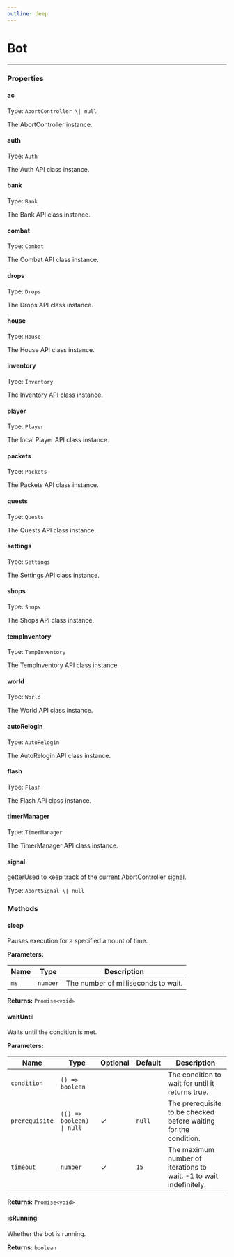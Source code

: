 ```yaml
---
outline: deep
---
```


# Bot

---

### Properties

#### ac

Type: `AbortController \| null`

The AbortController instance.

#### auth

Type: `Auth`

The Auth API class instance.

#### bank

Type: `Bank`

The Bank API class instance.

#### combat

Type: `Combat`

The Combat API class instance.

#### drops

Type: `Drops`

The Drops API class instance.

#### house

Type: `House`

The House API class instance.

#### inventory

Type: `Inventory`

The Inventory API class instance.

#### player

Type: `Player`

The local Player API class instance.

#### packets

Type: `Packets`

The Packets API class instance.

#### quests

Type: `Quests`

The Quests API class instance.

#### settings

Type: `Settings`

The Settings API class instance.

#### shops

Type: `Shops`

The Shops API class instance.

#### tempInventory

Type: `TempInventory`

The TempInventory API class instance.

#### world

Type: `World`

The World API class instance.

#### autoRelogin

Type: `AutoRelogin`

The AutoRelogin API class instance.

#### flash

Type: `Flash`

The Flash API class instance.

#### timerManager

Type: `TimerManager`

The TimerManager API class instance.

#### signal

​<Badge type="info">getter</Badge>Used to keep track of the current AbortController signal.

Type: `AbortSignal \| null`

### Methods

#### sleep

Pauses execution for a specified amount of time.

**Parameters:**

| Name | Type | Description |
|------|------|-------------|
| `ms` | `number` | The number of milliseconds to wait. |

**Returns:** `Promise<void>`

#### waitUntil

Waits until the condition is met.

**Parameters:**

| Name | Type | Optional | Default | Description |
|------|------|----------|---------|-------------|
| `condition` | `() => boolean` |  |  | The condition to wait for until it returns true. |
| `prerequisite` | `(() => boolean) \| null` | ✓ | `null` | The prerequisite to be checked before waiting for the condition. |
| `timeout` | `number` | ✓ | `15` | The maximum number of iterations to wait. -1 to wait indefinitely. |

**Returns:** `Promise<void>`

#### isRunning

Whether the bot is running.

**Returns:** `boolean`

